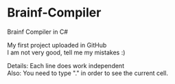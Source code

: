 # Brainf-Compiler
Brainf Compiler in C#

My first project uploaded in GitHub \
I am not very good, tell me my mistakes :)

Details: Each line does work independent\
Also: You need to type "." in order to see the current cell.
